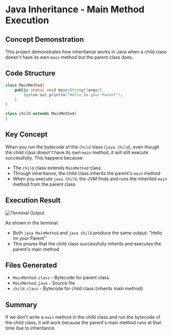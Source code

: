 # Java Inheritance - Main Method Execution

## Concept Demonstration

This project demonstrates how inheritance works in Java when a child class doesn't have its own `main` method but the parent class does.

## Code Structure

```java
class MainMethod{
    public static void main(String[]args){
        System.out.println("Hello Im your Parent");
    }
}

class child extends MainMethod{
}
```

## Key Concept

When you run the bytecode of the `child` class (`java child`), even though the child class doesn't have its own `main` method, it will still execute successfully. This happens because:

- The `child` class extends `MainMethod` class
- Through inheritance, the child class inherits the parent's `main` method
- When you execute `java child`, the JVM finds and runs the inherited `main` method from the parent class

## Execution Result

![Terminal Output](image_showing_terminal_execution.png)

As shown in the terminal:
- Both `java MainMethod` and `java child` produce the same output: "Hello Im your Parent"
- This proves that the child class successfully inherits and executes the parent's main method

## Files Generated
- `MainMethod.class` - Bytecode for parent class
- `MainMethod.java` - Source file
- `child.class` - Bytecode for child class (inherits main method)

## Summary

If we don't write a `main` method in the child class and run the bytecode of the child class, it will work because the parent's main method runs at that time due to inheritance.
